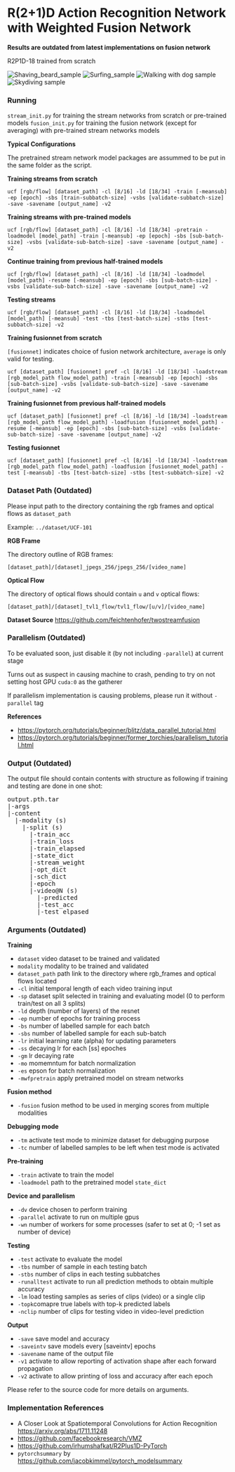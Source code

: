 # R(2+1)D Action Recognition Network with Weighted Fusion Network

**Results are outdated from latest implementations on fusion network**

R2P1D-18 trained from scratch

![Shaving_beard_sample](https://github.com/juenkhaw/action_recognition_project/blob/master/demo_result/v_ShavingBeard_g04_c04.png)
![Surfing_sample](https://github.com/juenkhaw/action_recognition_project/blob/master/demo_result/v_Surfing_g04_c01.png)
![Walking with dog sample](https://github.com/juenkhaw/action_recognition_project/blob/master/demo_result/v_WalkingWithDog_g05_c05.png)
![Skydiving sample](https://github.com/juenkhaw/action_recognition_project/blob/master/demo_result/v_SkyDiving_g01_c04.png)

### Running

`stream_init.py` for training the stream networks from scratch or pre-trained models
`fusion_init.py` for training the fusion network (except for averaging) with pre-trained stream networks models

**Typical Configurations**

The pretrained stream network model packages are assummed to be put in the same folder as the script.

**Training streams from scratch**

`ucf [rgb/flow] [dataset_path] -cl [8/16] -ld [18/34] -train [-meansub] -ep [epoch] -sbs [train-subbatch-size] -vsbs [validate-subbatch-size] -save -savename [output_name] -v2`

**Training streams with pre-trained models**

`ucf [rgb/flow] [dataset_path] -cl [8/16] -ld [18/34] -pretrain -loadmodel [model_path] -train [-meansub] -ep [epoch] -sbs [sub-batch-size] -vsbs [validate-sub-batch-size] -save -savename [output_name] -v2`

**Continue training from previous half-trained models**

`ucf [rgb/flow] [dataset_path] -cl [8/16] -ld [18/34] -loadmodel [model_path] -resume [-meansub] -ep [epoch] -sbs [sub-batch-size] -vsbs [validate-sub-batch-size] -save -savename [output_name] -v2`

**Testing streams**

`ucf [rgb/flow] [dataset_path] -cl [8/16] -ld [18/34] -loadmodel [model_path] [-meansub] -test -tbs [test-batch-size] -stbs [test-subbatch-size] -v2`

**Training fusionnet from scratch**

`[fusionnet]` indicates choice of fusion network architecture, `average` is only valid for testing.

`ucf [dataset_path] [fusionnet] pref -cl [8/16] -ld [18/34] -loadstream [rgb_model_path flow_model_path] -train [-meansub] -ep [epoch] -sbs [sub-batch-size] -vsbs [validate-sub-batch-size] -save -savename [output_name] -v2`

**Training fusionnet from previous half-trained models**

`ucf [dataset_path] [fusionnet] pref -cl [8/16] -ld [18/34] -loadstream [rgb_model_path flow_model_path] -loadfusion [fusionnet_model_path] -resume [-meansub] -ep [epoch] -sbs [sub-batch-size] -vsbs [validate-sub-batch-size] -save -savename [output_name] -v2`

**Testing fusionnet**

`ucf [dataset_path] [fusionnet] pref -cl [8/16] -ld [18/34] -loadstream [rgb_model_path flow_model_path] -loadfusion [fusionnet_model_path] -test [-meansub] -tbs [test-batch-size] -stbs [test-subbatch-size] -v2`

### Dataset Path (Outdated)

Please input path to the directory containing the rgb frames and optical flows as `dataset_path` 

Example: `../dataset/UCF-101`

**RGB Frame**

The directory outline of RGB frames:

`[dataset_path]/[dataset]_jpegs_256/jpegs_256/[video_name]`

**Optical Flow**

The directory of optical flows should contain `u` and `v` optical flows:

`[dataset_path]/[dataset]_tvl1_flow/tvl1_flow/[u/v]/[video_name]`

**Dataset Source**
https://github.com/feichtenhofer/twostreamfusion

### Parallelism (Outdated)

To be evaluated soon, just disable it (by not including `-parallel`) at current stage

Turns out as suspect in causing machine to crash, pending to try on not setting host GPU `cuda:0` as the gatherer

If parallelism implementation is causing problems, please run it without `-parallel` tag

**References**
- https://pytorch.org/tutorials/beginner/blitz/data_parallel_tutorial.html
- https://pytorch.org/tutorials/beginner/former_torchies/parallelism_tutorial.html

### Output (Outdated)

The output file should contain contents with structure as following if training and testing are done in one shot:
<pre>
output.pth.tar
|-args  
|-content  
  |-modality (s)  
    |-split (s)  
      |-train_acc
      |-train_loss
      |-train_elapsed
      |-state_dict
      |-stream_weight
      |-opt_dict
      |-sch_dict
      |-epoch
      |-video@N (s)
        |-predicted
        |-test_acc
        |-test_elpased
</pre>

### Arguments (Outdated)

**Training**

- `dataset` video dataset to be trained and validated
- `modality` modality to be trained and validated
- `dataset_path` path link to the directory where rgb_frames and optical flows located
- `-cl` initial temporal length of each video training input
- `-sp` dataset split selected in training and evaluating model (0 to perform train/test on all 3 splits)
- `-ld` depth (number of layers) of the resnet
- `-ep` number of epochs for training process
- `-bs` number of labelled sample for each batch
- `-sbs` number of labelled sample for each sub-batch
- `-lr` initial learning rate (alpha) for updating parameters
- `-ss` decaying lr for each [ss] epoches
- `-gm` lr decaying rate
- `-mo` momemntum for batch normalization
- `-es` epson for batch normalization
- `-mwfpretrain` apply pretrained model on stream networks

**Fusion method**

- `-fusion` fusion method to be used in merging scores from multiple modalities

**Debugging mode**

- `-tm` activate test mode to minimize dataset for debugging purpose
- `-tc` number of labelled samples to be left when test mode is activated

**Pre-training**

- `-train` activate to train the model
- `-loadmodel` path to the pretrained model `state_dict`

**Device and parallelism**

- `-dv` device chosen to perform training
- `-parallel` activate to run on multiple gpus
- `-wn` number of workers for some processes (safer to set at 0; -1 set as number of device)

**Testing**

- `-test` activate to evaluate the model
- `-tbs` number of sample in each testing batch
- `-stbs` number of clips in each testing subbatches
- `-runalltest` activate to run all prediction methods to obtain multiple accuracy
- `-lm` load testing samples as series of clips (video) or a single clip
- `-topk`comapre true labels with top-k predicted labels
- `-nclip` number of clips for testing video in video-level prediction

**Output**
- `-save` save model and accuracy
- `-saveintv` save models every [saveintv] epochs
- `-savename` name of the output file
- `-v1` activate to allow reporting of activation shape after each forward propagation
- `-v2` activate to allow printing of loss and accuracy after each epoch

Please refer to the source code for more details on arguments.

### Implementation References

- A Closer Look at Spatiotemporal Convolutions for Action Recognition https://arxiv.org/abs/1711.11248
- https://github.com/facebookresearch/VMZ
- https://github.com/irhumshafkat/R2Plus1D-PyTorch
- `pytorchsummary` by https://github.com/jacobkimmel/pytorch_modelsummary
